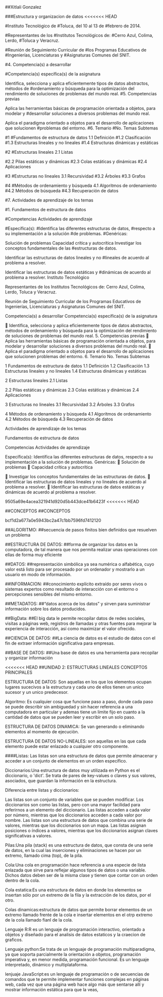 ##Xitlali Gonzalez

###Estructura y organizacion de datos <<<<<<< HEAD

#Instituto Tecnológico de #Toluca, del 10 al 13 de #febrero de 2014.

#Representantes de los #Institutos Tecnológicos de: #Cerro Azul, Colima, Lerdo, #Toluca y Veracruz.

#Reunión de Seguimiento Curricular de #los Programas Educativos de #Ingenierías, Licenciaturas y #Asignaturas Comunes del SNIT.

#4. Competencia(s) a desarrollar

#Competencia(s) específica(s) de la asignatura

Identifica, selecciona y aplica eficientemente tipos de datos abstractos, métodos de #ordenamiento y búsqueda para la optimización del rendimiento de soluciones de problemas del mundo real. #5. Competencias previas

Aplica las herramientas básicas de programación orientada a objetos, para modelar y #desarrollar soluciones a diversos problemas del mundo real.

Aplica el paradigma orientado a objetos para el desarrollo de aplicaciones que solucionen #problemas del entorno. #6. Temario #No. Temas Subtemas

#1 #Fundamentos de estructura de datos 1.1 Definición #1.2 Clasificación #1.3 Estructuras lineales y no lineales #1.4 Estructuras dinámicas y estáticas

#2 #Estructuras lineales 2.1 Listas

#2.2 Pilas estáticas y dinámicas #2.3 Colas estáticas y dinámicas #2.4 Aplicaciones

#3 #Estructuras no lineales 3.1 Recursividad #3.2 Árboles #3.3 Grafos

#4 #Métodos de ordenamiento y búsqueda 4.1 Algoritmos de ordenamiento #4.2 Métodos de búsqueda #4.3 Recuperación de datos

#7. Actividades de aprendizaje de los temas

#1. Fundamentos de estructura de datos

#Competencias Actividades de aprendizaje

#Específica(s): #Identifica las diferentes estructuras de datos, #respecto a su implementación a la solución #de problemas. #Genéricas:

Solución de problemas Capacidad crítica y autocrítica Investigar los conceptos fundamentales de las #estructuras de datos.

Identificar las estructuras de datos lineales y no #lineales de acuerdo al problema a resolver.

Identificar las estructuras de datos estáticas y #dinámicas de acuerdo al problema a resolver. Instituto Tecnológico

Representantes de los Institutos Tecnológicos de: Cerro Azul, Colima, Lerdo, Toluca y Veracruz.

Reunión de Seguimiento Curricular de los Programas Educativos de Ingenierías, Licenciaturas y Asignaturas Comunes del SNIT.

Competencia(s) a desarrollar Competencia(s) específica(s) de la asignatura

 Identifica, selecciona y aplica eficientemente tipos de datos abstractos, métodos de ordenamiento y búsqueda para la optimización del rendimiento de soluciones de problemas del mundo real. 5. Competencias previas  Aplica las herramientas básicas de programación orientada a objetos, para modelar y desarrollar soluciones a diversos problemas del mundo real.  Aplica el paradigma orientado a objetos para el desarrollo de aplicaciones que solucionen problemas del entorno. 6. Temario No. Temas Subtemas

1 Fundamentos de estructura de datos 1.1 Definición 1.2 Clasificación 1.3 Estructuras lineales y no lineales 1.4 Estructuras dinámicas y estáticas

2 Estructuras lineales 2.1 Listas

2.2 Pilas estáticas y dinámicas 2.3 Colas estáticas y dinámicas 2.4 Aplicaciones

3 Estructuras no lineales 3.1 Recursividad 3.2 Árboles 3.3 Grafos

4 Métodos de ordenamiento y búsqueda 4.1 Algoritmos de ordenamiento 4.2 Métodos de búsqueda 4.3 Recuperación de datos

Actividades de aprendizaje de los temas

Fundamentos de estructura de datos

Competencias Actividades de aprendizaje

Específica(s): Identifica las diferentes estructuras de datos, respecto a su implementación a la solución de problemas. Genéricas:  Solución de problemas  Capacidad crítica y autocrítica

 Investigar los conceptos fundamentales de las estructuras de datos.  Identificar las estructuras de datos lineales y no lineales de acuerdo al problema a resolver.  Identificar las estructuras de datos estáticas y dinámicas de acuerdo al problema a resolver.

9505a69e4acea321941d920d5b443dce41b6423f <<<<<<< HEAD

##CONCEPTOS ##CONCEPTOS

bcf1d2a677a0e5943bc2a47c1bb7596fd7412120

##ALGORITMO: ##secuencia de pasos finitos bien definidos que resuelven un problema

##ESTRUCTURA DE DATOS: ##forma de organizar los datos en la computadora, de tal manera que nos permita realizar unas operaciones con ellas de forma muy eficiente

##DATOS: ##representación simbólica ya sea numérica o alfabética, cuyo valor está listo para ser procesado por un ordenador y mostrarlo a un usuario en modo de información.

##INFORMACION: ##conocimiento explícito extraído por seres vivos o sistemas expertos como resultado de interacción con el entorno o percepciones sensibles del mismo entorno.

##METADATOS: ##“datos acerca de los datos” y sirven para suministrar información sobre los datos producidos.

##BigData: ##El big data le permite recopilar datos de redes sociales, visitas a páginas web, registros de llamadas y otras fuentes para mejorar la experiencia de interacción, así como maximizar el valor ofrecido.

##CIENCIA DE DATOS: ##La ciencia de datos es el estudio de datos con el fin de extraer información significativa para empresas.

##BASE DE DATOS: ##Una base de datos es una herramienta para recopilar y organizar información

<<<<<<< HEAD ##UNIDAD 2: ESTRUCTURAS LINEALES CONCEPTOS PRINCIPALES

ESTRUCTURA DE DATOS: Son aquellas en los que los elementos ocupan lugares sucecivos a la estructura y cada uno de ellos tienen un unico sucesor y un unico predecesor.

Algoritmo: Es cualquier cosa que funcione paso a paso, donde cada paso se puede describir sin ambiguedad y sin hacer referencia a una computadora en particular y ademas tiene un limite fijo en cuanto a la cantidad de datos que se pueden leer y escribir en un solo paso.

ESTRUCTURA DE DATOS DINAMICA: Se van generando o eliminando elementos al momento de ejecuciòn.

ESTRUCTURA DE DATOS NO-LINEALES: son aquellas en las que cada elemento puede estar enlazado a cualquier otro componente.

####Listas: Las listas son una estructura de datos que permite almacenar y acceder a un conjunto de elementos en un orden específico.

Diccionarios:Una estructura de datos muy utilizada en Python es el diccionario, o 'dict'. Se trata de pares de key-values o claves y sus valores, asociados, que guardan la información en la estructura.

Diferencia entre listas y diccionarios:

Las listas son un conjunto de variables que se pueden modificar. Los diccionarios son como las listas, pero con una mayor facilidad para referirnos a un elemento del diccionario. Las listas acceden a cada valor por número, mientras que los diccionarios acceden a cada valor por nombre. Las listas son una estructura de datos que combina una serie de valores, mientras que los diccionarios son un mapa. Las listas asignan posiciones o índices a valores, mientras que los diccionarios asignan claves significativas a valores.

Pilas:Una pila (stack) es una estructura de datos, que consta de una serie de datos, en la cual las inserciones y eliminaciones se hacen por un extremo, llamado cima (top), de la pila.

Cola:Una cola en programación hace referencia a una especie de lista enlazada que sirve para reflejar algunos tipos de datos o una variable. Dichos datos deben ser de la misma clase y tienen que contar con un orden dentro de la cola.

Cola estatica:Es una estructura de datos en donde los elementos se insertan sólo por un extremo de la fila y la extracción de los datos, por el otro.

Colas dinamicas:estructura de datos que permite borrar elementos de un extremo llamado frente de la cola e insertar elementos en el otrp extremo de la cola llamado fianl de la cola.

Lenguaje R:R es un lenguaje de programación interactivo, orientado a objetos y diseñado para el analisis de datos estaticos y la craecion de graficos.

Lenguaje python:Se trata de un lenguaje de programación multiparadigma, ya que soporta parcialmente la orientación a objetos, programación imperativa y, en menor medida, programación funcional. Es un lenguaje interpretado, dinámico y multiplataforma.

lenjuaje JavaScript:es un lenguaje de programación o de secuencias de comandos que te permite implementar funciones complejas en páginas web, cada vez que una página web hace algo más que sentarse allí y mostrar información estática para que la veas,

